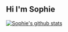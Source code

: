## Hi I'm Sophie
[![Sophie's github stats](https://github-readme-stats.vercel.app/api?username=sophiezhng)](https://github.com/sophiezhng)

